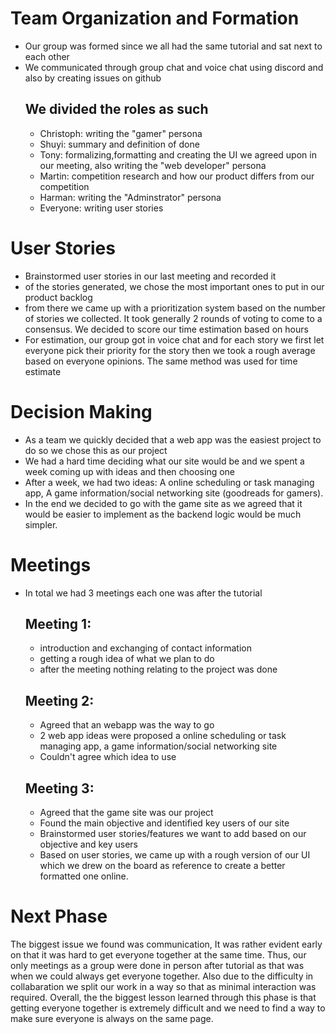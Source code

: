 
# Team Organization and Formation
- Our group was formed since we all had the same tutorial and sat next to each other
- We communicated through group chat and voice chat using discord and also by creating issues on github
  ## We divided the roles as such 
    - Christoph: writing the "gamer" persona 
    - Shuyi: summary and definition of done
    - Tony: formalizing,formatting  and creating the UI we agreed upon in our meeting, also writing the "web developer" persona
    - Martin: competition research and how our product differs from our competition
    - Harman: writing the "Adminstrator" persona
    - Everyone: writing user stories

# User Stories 

- Brainstormed user stories in our last meeting and recorded it 
- of the stories generated, we chose the most important ones to put in our product backlog
- from there we came up with a prioritization system based on the 
  number of stories we collected. It took generally 2 rounds of voting to come to a consensus. We decided to score our time estimation based on hours
- For estimation, our group got in voice chat and for each story we first let everyone pick their priority for the story then 
  we took a rough average based on everyone opinions. The same method was used for time estimate
  
# Decision Making

   - As a team we quickly decided that a web app was the easiest project to do so we chose this as our project
   - We had a hard time deciding what our site would be and we spent a week coming up with ideas and then choosing one
   - After a week, we had two ideas: A online scheduling or task managing app, A game information/social networking site 
      (goodreads for gamers). 
   - In the end we decided to go with the game site as we agreed that it would be easier to implement as the backend logic 
    would be much simpler.

    
 # Meetings 
 - In total we had 3 meetings each one was after the tutorial 
   
     ## Meeting 1:
      - introduction and exchanging of contact information
      - getting a rough idea of what we plan to do
      - after the meeting nothing relating to the project was done
      
     ## Meeting 2:
      - Agreed that an webapp was the way to go
      - 2 web app ideas were proposed a online scheduling or task managing app, a game information/social networking site
      - Couldn't agree which idea to use
      
     ## Meeting 3:
      - Agreed that the game site was our project
      - Found the main objective and identified key users of our site
      - Brainstormed user stories/features we want to add based on our objective and key users
      - Based on user stories, we came up with a rough version of our UI which we drew on the board as reference
        to create a better formatted one online. 
      
# Next Phase
  <p> The biggest issue we found was communication, It was rather evident early on that it was hard to get everyone together
  at the same time. Thus, our only meetings as a group were done in person after tutorial as that was when we could always
  get everyone together. Also due to the difficulty in collabaration we split our work in a way so that as minimal interaction was required. 
  Overall, the the biggest lesson learned through this phase is that getting everyone together is extremely difficult and we need
  to find a way to make sure everyone is always on the same page. 


    
     
    
   
